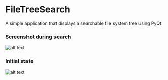 # FileTreeSearch
A simple application that displays a searchable file system tree using PyQt.

### Screenshot during search
![alt text](https://github.com/kpigalkin/FileTreeSearch/blob/development/Screenshots/search_state.jpg)

### Initial state
![alt text](https://github.com/kpigalkin/FileTreeSearch/blob/development/Screenshots/initial_state.png)
